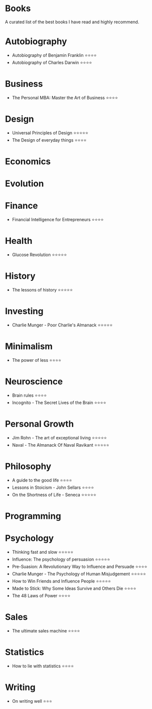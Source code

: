 # Books
A curated list of the best books I have read and highly recommend.

# Autobiography

* Autobiography of Benjamin Franklin ⭐⭐⭐⭐
* Autobiography of Charles Darwin ⭐⭐⭐⭐

# Business
* The Personal MBA: Master the Art of Business ⭐⭐⭐⭐

# Design

* Universal Principles of Design ⭐⭐⭐⭐⭐
* The Design of everyday things ⭐⭐⭐⭐

# Economics

# Evolution

# Finance
* Financial Intelligence for Entrepreneurs ⭐⭐⭐⭐

# Health

* Glucose Revolution ⭐⭐⭐⭐⭐

# History
* The lessons of history ⭐⭐⭐⭐⭐

# Investing

* Charlie Munger - Poor Charlie's Almanack ⭐⭐⭐⭐⭐

# Minimalism
* The power of less ⭐⭐⭐⭐

# Neuroscience
* Brain rules ⭐⭐⭐⭐
* Incognito - The Secret Lives of the Brain ⭐⭐⭐⭐

# Personal Growth

* Jim Rohn - The art of exceptional living ⭐⭐⭐⭐⭐
* Naval - The Almanack Of Naval Ravikant ⭐⭐⭐⭐⭐

# Philosophy
* A guide to the good life ⭐⭐⭐⭐
* Lessons in Stoicism - John Sellars ⭐⭐⭐⭐
* On the Shortness of Life - Seneca ⭐⭐⭐⭐⭐

# Programming

# Psychology
* Thinking fast and slow ⭐⭐⭐⭐⭐
* Influence: The psychology of persuasion ⭐⭐⭐⭐⭐
* Pre-Suasion: A Revolutionary Way to Influence and Persuade ⭐⭐⭐⭐
* Charlie Munger - The Psychology of Human Misjudgement ⭐⭐⭐⭐⭐
* How to Win Friends and Influence People ⭐⭐⭐⭐⭐
* Made to Stick: Why Some Ideas Survive and Others Die ⭐⭐⭐⭐
* The 48 Laws of Power ⭐⭐⭐⭐

# Sales
* The ultimate sales machine ⭐⭐⭐⭐

# Statistics
* How to lie with statistics ⭐⭐⭐⭐

# Writing

* On writing well ⭐⭐⭐

